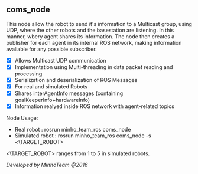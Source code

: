 ## coms_node

This node allow the robot to send it's information to a Multicast group, using UDP, where the other robots and the
basestation are listening. In this manner, wbery agent shares its information. The node then creates a publisher for 
each agent in its internal ROS network, making information avaliable for any possible subscriber.

- [x] Allows Multicast UDP communication
- [x] Implementation using Multi-threading in data packet reading and processing
- [x] Serialization and deserialization of ROS Messages
- [x] For real and simulated Robots
- [x] Shares interAgentInfo messages (containing goalKeeperInfo+hardwareInfo)
- [x] Information realyed inside ROS network with agent-related topics

Node Usage:
* Real robot : rosrun minho\_team\_ros coms_node
* Simulated robot : rosrun minho\_team\_ros coms_node -s <\TARGET_ROBOT\>

<\TARGET_ROBOT\> ranges from 1 to 5 in simulated robots.

*Developed by MinhoTeam @2016*

